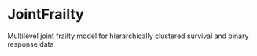 # JointFrailty
Multilevel joint frailty model for hierarchically clustered survival and binary response data
